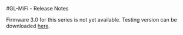 #GL-MiFi - Release Notes



Firmware 3.0 for this series is not yet available. Testing version can be downloaded <a href="https://dl.gl-inet.com/firmware/mifi/testing/" target="_blank">here</a>.
